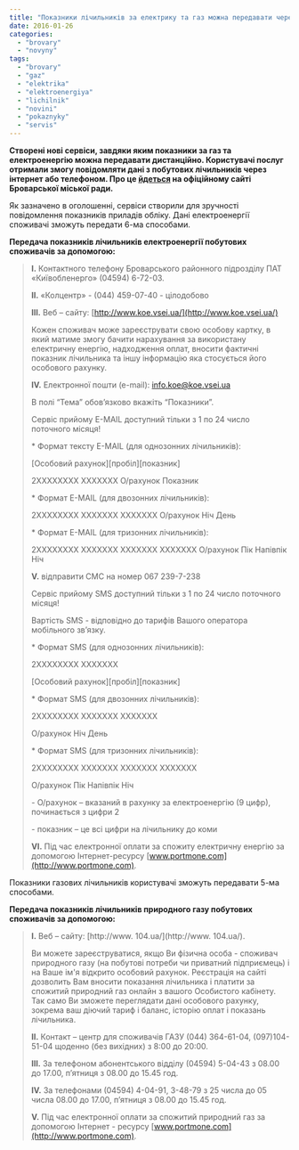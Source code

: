 ```yaml
---
title: "Показники лічильників за електрику та газ можна передавати через інтернет – міськрада"
date: 2016-01-26
categories: 
  - "brovary"
  - "novyny"
tags: 
  - "brovary"
  - "gaz"
  - "elektrika"
  - "elektroenergiya"
  - "lichilnik"
  - "novini"
  - "pokaznyky"
  - "servis"
---
```


**Створені нові сервіси, завдяки яким показники за газ та електроенергію можна передавати дистанційно. Користувачі послуг отримали змогу повідомляти дані з побутових лічильників через інтернет або телефоном. Про це [йдеться](http://docs.brovary.org/p33353/25.01.2016) на офіційному сайті Броварської міської ради.**

Як зазначено в оголошенні, сервіси створили для зручності повідомлення показників приладів обліку. Дані електроенергії споживачі зможуть передати 6-ма способами.

**Передача показників лічильників електроенергії побутових споживачів за допомогою:**

> **І.** Контактного телефону Броварського районного підрозділу ПАТ «Київобленерго» (04594) 6-72-03.
> 
> **ІІ.** «Колцентр» - (044) 459-07-40 - цілодобово
> 
> **ІІІ.** Веб – сайту: [http://www.koe.vsei.ua/](http://www.koe.vsei.ua/)
> 
> Кожен споживач може зареєструвати свою особову картку, в який матиме змогу бачити нарахування за використану електричну енергію, надходження оплат, вносити фактичні показник лічильника та іншу інформацію яка стосується його особового рахунку.
> 
> **ІV.** Електронної пошти (е-mail): info.koe@koe.vsei.ua
> 
> В полі “Тема” обов’язково вкажіть “Показники”.
> 
> Сервіс прийому E-MAIL доступний тільки з 1 по 24 число поточного місяця!
> 
> \* Формат тексту E-MAIL (для однозонних лічильників):
> 
> \[Особовий рахунок\]\[пробіл\]\[показник\]
> 
> 2ХХХХХХХХ ХХХХХХХ О/рахунок Показник
> 
> \* Формат E-MAIL (для двозонних лічильників):
> 
> 2ХХХХХХХХ ХХХХХХХ ХХХХХХХ О/рахунок Ніч День
> 
> \* Формат E-MAIL (для тризонних лічильників):
> 
> 2ХХХХХХХХ ХХХХХХХ ХХХХХХХ ХХХХХХХ О/рахунок Пік Напівпік Ніч
> 
> **V.** відправити СМС на номер 067 239-7-238
> 
> Сервіс прийому SMS доступний тільки з 1 по 24 число поточного місяця!
> 
> Вартість SMS - відповідно до тарифів Вашого оператора мобільного зв’язку.
> 
> \* Формат SMS (для однозонних лічильників):
> 
> 2ХХХХХХХХ ХХХХХХХ
> 
> \[Особовий рахунок\]\[пробіл\]\[показник\]
> 
> \* Формат SMS (для двозонних лічильників):
> 
> 2ХХХХХХХХ ХХХХХХХ ХХХХХХХ
> 
> О/рахунок Ніч День
> 
> \* Формат SMS (для тризонних лічильників):
> 
> 2ХХХХХХХХ ХХХХХХХ ХХХХХХХ ХХХХХХХ
> 
> О/рахунок Пік Напівпік Ніч
> 
> \- О/рахунок – вказаний в рахунку за електроенергію (9 цифр), починається з цифри 2
> 
> \- показник – це всі цифри на лічильнику до коми
> 
> **VI.** Під час електронної оплати за спожиту електричну енергію за допомогою Інтернет-ресурсу [www.portmone.com](http://www.portmone.com).

Показники газових лічильників користувачі зможуть передавати 5-ма способами.

**Передача показників лічильників природного газу побутових споживачів за допомогою:**

> **І.** Веб – сайту: [http://www. 104.ua/](http://www. 104.ua/).
> 
> Ви можете зареєструватися, якщо Ви фізична особа - споживач природного газу (на побутові потреби чи приватний підприємець) і на Ваше ім'я відкрито особовий рахунок. Реєстрація на сайті дозволить Вам вносити показання лічильника і платити за спожитий природний газ онлайн з вашого Особистого кабінету. Так само Ви зможете переглядати дані особового рахунку, зокрема ваш діючий тариф і баланс, історію оплат і показань лічильника.
> 
> **ІІ.** Контакт – центр для споживачів ГАЗУ (044) 364-61-04, (097)104-51-04 щоденно (без вихідних) з 8:00 до 20:00.
> 
> **ІІІ.** За телефоном абонентського відділу (04594) 5-04-43 з 08.00 до 17.00, п’ятниця з 08.00 до 15.45 год.
> 
> **ІV.** За телефонами (04594) 4-04-91, 3-48-79 з 25 числа до 05 числа 08.00 до 17.00, п’ятниця з 08.00 до 15.45 год.
> 
> **V.** Під час електронної оплати за спожитий природний газ за допомогою Інтернет - ресурсу [www.portmone.com](http://www.portmone.com).
